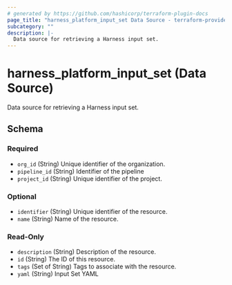 ```yaml
---
# generated by https://github.com/hashicorp/terraform-plugin-docs
page_title: "harness_platform_input_set Data Source - terraform-provider-harness"
subcategory: ""
description: |-
  Data source for retrieving a Harness input set.
---
```


# harness_platform_input_set (Data Source)

Data source for retrieving a Harness input set.



<!-- schema generated by tfplugindocs -->
## Schema

### Required

- `org_id` (String) Unique identifier of the organization.
- `pipeline_id` (String) Identifier of the pipeline
- `project_id` (String) Unique identifier of the project.

### Optional

- `identifier` (String) Unique identifier of the resource.
- `name` (String) Name of the resource.

### Read-Only

- `description` (String) Description of the resource.
- `id` (String) The ID of this resource.
- `tags` (Set of String) Tags to associate with the resource.
- `yaml` (String) Input Set YAML


